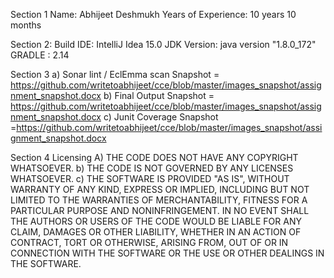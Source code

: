 Section 1
	Name: Abhijeet Deshmukh
	Years of Experience: 10 years 10 months

Section 2: 
	Build IDE: IntelliJ Idea 15.0
	JDK Version: java version "1.8.0_172"
	GRADLE : 2.14


Section 3 
a)	Sonar lint / EclEmma scan Snapshot = https://github.com/writetoabhijeet/cce/blob/master/images_snapshot/assignment_snapshot.docx
b)	Final Output Snapshot = https://github.com/writetoabhijeet/cce/blob/master/images_snapshot/assignment_snapshot.docx
c)	Junit Coverage Snapshot =https://github.com/writetoabhijeet/cce/blob/master/images_snapshot/assignment_snapshot.docx

Section 4 
Licensing 
A)	THE CODE DOES NOT HAVE ANY COPYRIGHT WHATSOEVER. 
b)	THE CODE IS NOT GOVERNED BY ANY LICENSES WHATSOEVER. 
c)	THE SOFTWARE IS PROVIDED "AS IS", WITHOUT WARRANTY OF ANY KIND, EXPRESS OR IMPLIED, INCLUDING BUT NOT LIMITED TO THE WARRANTIES OF MERCHANTABILITY, FITNESS FOR A PARTICULAR PURPOSE AND NONINFRINGEMENT. IN NO EVENT SHALL THE AUTHORS OR USERS OF THE CODE WOULD BE LIABLE FOR ANY CLAIM, DAMAGES OR OTHER LIABILITY, WHETHER IN AN ACTION OF CONTRACT, TORT OR OTHERWISE, ARISING FROM, OUT OF OR IN CONNECTION WITH THE SOFTWARE OR THE USE OR OTHER DEALINGS IN THE SOFTWARE.
